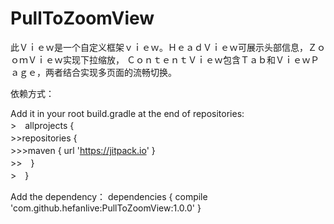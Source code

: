 # PullToZoomView

此Ｖｉｅｗ是一个自定义框架ｖｉｅｗ。ＨｅａｄＶｉｅｗ可展示头部信息，ＺｏｏｍＶｉｅｗ实现下拉缩放，
ＣｏｎｔｅｎｔＶｉｅｗ包含Ｔａｂ和ＶｉｅｗＰａｇｅ，两者结合实现多页面的流畅切换。

依赖方式：

Add it in your root build.gradle at the end of repositories:<br> 
	>　allprojects {　<br> 
		>>repositories {　<br> 
			>>>maven { url 'https://jitpack.io' }　<br> 
		>>　}<br> 
	>　}<br> 
	
Add the dependency：
	dependencies {
		compile 'com.github.hefanlive:PullToZoomView:1.0.0'
	}
